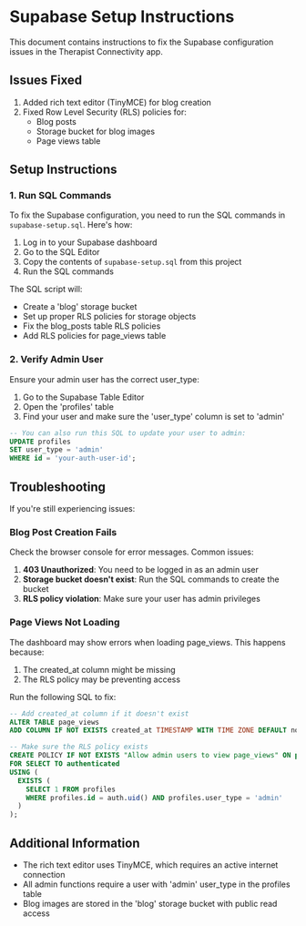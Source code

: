 # Supabase Setup Instructions

This document contains instructions to fix the Supabase configuration issues in the Therapist Connectivity app.

## Issues Fixed

1. Added rich text editor (TinyMCE) for blog creation
2. Fixed Row Level Security (RLS) policies for:
   - Blog posts
   - Storage bucket for blog images
   - Page views table

## Setup Instructions

### 1. Run SQL Commands

To fix the Supabase configuration, you need to run the SQL commands in `supabase-setup.sql`. Here's how:

1. Log in to your Supabase dashboard
2. Go to the SQL Editor
3. Copy the contents of `supabase-setup.sql` from this project
4. Run the SQL commands

The SQL script will:
- Create a 'blog' storage bucket
- Set up proper RLS policies for storage objects
- Fix the blog_posts table RLS policies
- Add RLS policies for page_views table

### 2. Verify Admin User

Ensure your admin user has the correct user_type:

1. Go to the Supabase Table Editor
2. Open the 'profiles' table
3. Find your user and make sure the 'user_type' column is set to 'admin'

```sql
-- You can also run this SQL to update your user to admin:
UPDATE profiles 
SET user_type = 'admin' 
WHERE id = 'your-auth-user-id';
```

## Troubleshooting

If you're still experiencing issues:

### Blog Post Creation Fails

Check the browser console for error messages. Common issues:

1. **403 Unauthorized**: You need to be logged in as an admin user
2. **Storage bucket doesn't exist**: Run the SQL commands to create the bucket
3. **RLS policy violation**: Make sure your user has admin privileges

### Page Views Not Loading

The dashboard may show errors when loading page_views. This happens because:

1. The created_at column might be missing
2. The RLS policy may be preventing access

Run the following SQL to fix:

```sql
-- Add created_at column if it doesn't exist
ALTER TABLE page_views 
ADD COLUMN IF NOT EXISTS created_at TIMESTAMP WITH TIME ZONE DEFAULT now();

-- Make sure the RLS policy exists
CREATE POLICY IF NOT EXISTS "Allow admin users to view page_views" ON public.page_views
FOR SELECT TO authenticated
USING (
  EXISTS (
    SELECT 1 FROM profiles
    WHERE profiles.id = auth.uid() AND profiles.user_type = 'admin'
  )
);
```

## Additional Information

- The rich text editor uses TinyMCE, which requires an active internet connection
- All admin functions require a user with 'admin' user_type in the profiles table
- Blog images are stored in the 'blog' storage bucket with public read access 